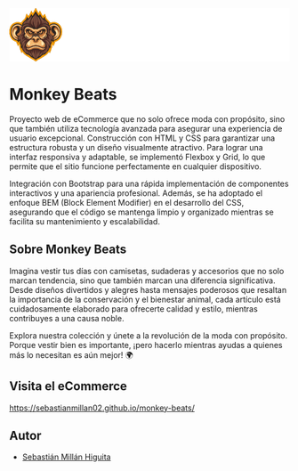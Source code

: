 
![Logo](https://raw.githubusercontent.com/SebastianMillan02/monkey-beats/main/images/Monkey-Beats-Logo-Horizontal.png)


# Monkey Beats

Proyecto web de eCommerce que no solo ofrece moda con propósito, sino que también utiliza tecnología avanzada para asegurar una experiencia de usuario excepcional. Construcción con HTML y CSS para garantizar una estructura robusta y un diseño visualmente atractivo. Para lograr una interfaz responsiva y adaptable, se implementó Flexbox y Grid, lo que permite que el sitio funcione perfectamente en cualquier dispositivo.

Integración con Bootstrap para una rápida implementación de componentes interactivos y una apariencia profesional. Además, se ha adoptado el enfoque BEM (Block Element Modifier) en el desarrollo del CSS, asegurando que el código se mantenga limpio y organizado mientras se facilita su mantenimiento y escalabilidad.


## Sobre Monkey Beats

Imagina vestir tus días con camisetas, sudaderas y accesorios que no solo marcan tendencia, sino que también marcan una diferencia significativa. Desde diseños divertidos y alegres hasta mensajes poderosos que resaltan la importancia de la conservación y el bienestar animal, cada artículo está cuidadosamente elaborado para ofrecerte calidad y estilo, mientras contribuyes a una causa noble.

Explora nuestra colección y únete a la revolución de la moda con propósito. Porque vestir bien es importante, ¡pero hacerlo mientras ayudas a quienes más lo necesitan es aún mejor! 🌍


## Visita el eCommerce

https://sebastianmillan02.github.io/monkey-beats/


## Autor

- [Sebastián Millán Higuita](https://github.com/SebastianMillan02)